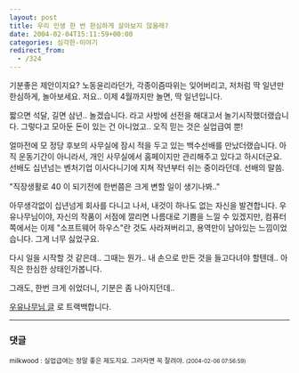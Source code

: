 ```yaml
---
layout: post
title: 우리 인생 한 번 한심하게 살아보지 않을래?
date: 2004-02-04T15:11:59+00:00
categories: 심각한-이야기
redirect_from:
  - /324
---
```


기분좋은 제안이지요? 노동윤리라던가, 각종이즘따위는 잊어버리고, 저처럼 딱 일년만 한심하게, 놀아보세요. 저요.. 이제 4월까지만 놀면, 딱 일년입니다.

짧으면 석달, 길면 삼년.. 놀겠습니다. 라고 사방에 선전을 해대고서 놀기시작했더랬습니다. 그렇다고 모아둔 돈이 있는 건 아니었고.. 오직 믿는 것은 실업급여 뿐!

얼마전에 모 정당 후보의 사무실에 잠시 적을 두고 있는 백수선배를 만났더랬습니다. 아직 운동기간이 아니라서, 개인 사무실에서 홈페이지만 관리해주고 있다고 하시더군요. 선배도 십년넘는 벤처기업 이사다니기에 지쳐 작년부터 쉬는 중이라던데. 선배의 말씀.

"직장생활로 40 이 되기전에 한번쯤은 크게 변할 일이 생기나봐.."

아무생각없이 십년넘게 회사를 다니고 나서, 내것이 하나도 없는 자신을 발견합니다. 우유나무님이야, 자신의 작품이 서점에 깔리면 나름대로 기쁨을 느낄 수 있겠지만, 컴퓨터쪽에서는 이제 "소프트웨어 하우스"란 것도 사라져버리고, 용역만이 남아있는 느낌이었습니다. 그게 너무 싫었구요.

다시 일을 시작할 것 같은데.. 그때는 뭔가.. 내 손으로 만든 것을 들고다녀야 할텐데.. 아직은 한심한 상태인가봅니다.

그래도, 한번 크게 쉬었더니, 기분은 좀 나아지던데..

<a href="http://marlais.egloos.com/259795" target=bb>우유나무님 글</a> 로 트랙백합니다.

* * *

### 댓글



<!--- cmt:672 --->
<!--- mail: --->
<!--- parent:0 --->

<small class=comment>milkwood : 실업급여는 정말 좋은 제도지요. 그러자면 꼭 잘려야. <small>(2004-02-06 07:56:59)</small></small>

